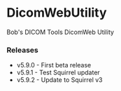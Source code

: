 # DicomWebUtility
Bob's DICOM Tools DicomWeb Utility

### Releases
* v5.9.0 - First beta release
* v5.9.1 - Test Squirrel updater
* v5.9.2 - Update to Squirrel v3
